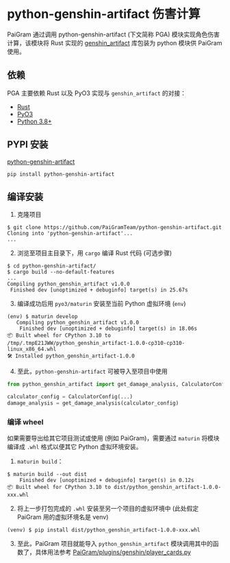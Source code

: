# python-genshin-artifact 伤害计算

PaiGram 通过调用 python-genshin-artifact (下文简称 PGA) 模块实现角色伤害计算，该模块将 Rust 实现的 [genshin_artifact](https://github.com/wormtql/genshin_artifact) 库包装为 python 模块供 PaiGram 使用。


## 依赖

PGA 主要依赖 Rust 以及 PyO3 实现与 `genshin_artifact` 的对接：

- [Rust](https://www.rust-lang.org/)
- [PyO3](https://github.com/PyO3/pyo3)
- [Python 3.8+](https://www.python.org/)

## PYPI 安装

[python-genshin-artifact](https://pypi.org/project/python-genshin-artifact/)

```
pip install python-genshin-artifact
```

## 编译安装

1. 克隆项目

  ```
  $ git clone https://github.com/PaiGramTeam/python-genshin-artifact.git
  Cloning into 'python-genshin-artifact'...
  ...
  ```

2. 浏览至项目主目录下，用 `cargo` 编译 Rust 代码 (可选步骤)

  ```
  $ cd python-genshin-artifact/
  $ cargo build --no-default-features
  ...
  Compiling python_genshin_artifact v1.0.0
   Finished dev [unoptimized + debuginfo] target(s) in 25.67s
  ```

3. 编译成功后用 `pyo3/maturin` 安装至当前 Python 虚拟环境 (`env`)

  ```
  (env) $ maturin develop
     Compiling python_genshin_artifact v1.0.0
      Finished dev [unoptimized + debuginfo] target(s) in 18.06s
  📦 Built wheel for CPython 3.10 to /tmp/.tmpE21JWW/python_genshin_artifact-1.0.0-cp310-cp310-linux_x86_64.whl
  🛠 Installed python_genshin_artifact-1.0.0
  ```

4. 至此，`python-genshin-artifact` 可被导入至项目中使用

  ```python
  from python_genshin_artifact import get_damage_analysis, CalculatorConfig

  calculator_config = CalculatorConfig(...)
  damage_analysis = get_damage_analysis(calculator_config)
  ```


### 编译 wheel

如果需要导出给其它项目测试或使用 (例如 PaiGram)，需要通过 `maturin` 将模块编译成 `.whl` 格式以便其它 Python 虚拟环境安装。

1. `maturin build`：

  ```
  $ maturin build --out dist
      Finished dev [unoptimized + debuginfo] target(s) in 0.12s
  📦 Built wheel for CPython 3.10 to dist/python_genshin_artifact-1.0.0-xxx.whl
  ```

2. 将上一步打包完成的 `.whl` 安装至另一个项目的虚拟环境中 (此处假定 PaiGram 用的虚拟环境名是 venv)

  ```
  (venv) $ pip install dist/python_genshin_artifact-1.0.0-xxx.whl
  ```

3. 至此，PaiGram 项目就能导入 `python_genshin_artifact` 模块调用其中的函数了，具体用法参考 [PaiGram/plugins/genshin/player_cards.py](https://github.com/PaiGramTeam/PaiGram/blob/44a01bffd15bdb4b05e66fcd265d1e924490b4ef/plugins/genshin/player_cards.py#L620-L637)
